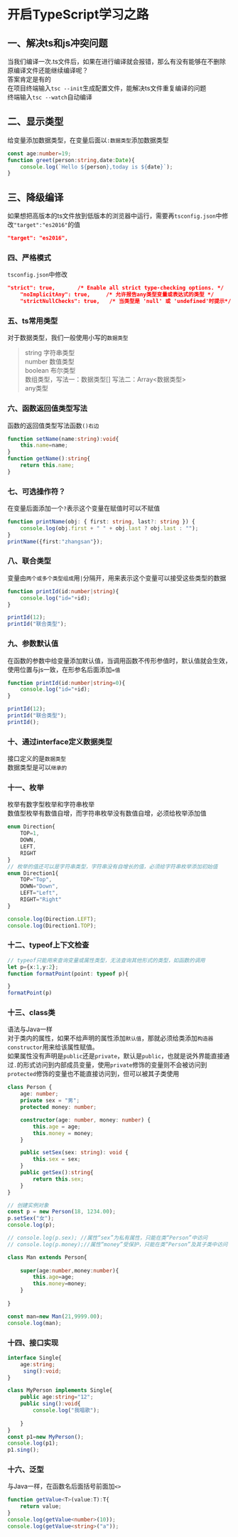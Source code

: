 # 开启TypeScript学习之路

## 一、解决ts和js冲突问题
当我们编译一次.ts文件后，如果在进行编译就会报错，那么有没有能够在不删除原编译文件还能继续编译呢？<br>
答案肯定是有的<br>
在项目终端输入`tsc --init`生成配置文件，能解决ts文件重复编译的问题<br>
终端输入`tsc --watch`自动编译

## 二、显示类型
给变量添加数据类型，在变量后面以`:数据类型`添加数据类型<br>
```ts
const age:number=19;
function greet(person:string,date:Date){
    console.log(`Hello ${person},today is ${date}`);
}
```

## 三、降级编译
如果想把高版本的ts文件放到低版本的浏览器中运行，需要再`tsconfig.json`中修改`"target":"es2016"`的值<br>
```json
"target": "es2016",   
```

### 四、严格模式
`tsconfig.json`中修改
```json
"strict": true,       /* Enable all strict type-checking options. */
    "noImplicitAny": true,     /* 允许报告any类型变量或表达式的类型 */
    "strictNullChecks": true,   /* 当类型是 'null' 或 'undefined'时提示*/
```

### 五、ts常用类型
对于数据类型，我们一般使用小写的`数据类型`
>string 字符串类型<br>
>number 数值类型<br>
>boolean 布尔类型<br>
>数组类型，写法一：数据类型[] 写法二：Array<数据类型><br>
>any类型 <br>

### 六、函数返回值类型写法
函数的返回值类型写法函数`()右边`
```ts
function setName(name:string):void{
    this.name=name;
}
function getName():string{
    return this.name;
}
```

### 七、可选操作符？
在变量后面添加一个`?`表示这个变量在赋值时可以不赋值
```ts
function printName(obj: { first: string, last?: string }) {
    console.log(obj.first + " " + obj.last ? obj.last : "");
}
printName({first:"zhangsan"});
```

### 八、联合类型
变量由`两个或多个类型组成`用`|`分隔开，用来表示这个变量可以接受这些类型的数据
```ts
function printId(id:number|string){
    console.log("id="+id);
}

printId(12);
printId("联合类型");
```

### 九、参数默认值
在函数的参数中给变量添加默认值，当调用函数不传形参值时，默认值就会生效，使用位置与js一致，在形参名后面添加`=值`
```ts
function printId(id:number|string=0){
    console.log("id="+id);
}

printId(12);
printId("联合类型");
printId();

```

### 十、通过interface定义数据类型
接口定义的是`数据类型`<br>
数据类型是可以`继承的`<br>

### 十一、枚举
枚举有数字型枚举和字符串枚举<br>
数值型枚举有数值自增，而字符串枚举没有数值自增，必须给枚举添加值
```ts
enum Direction{
    TOP=1,
    DOWN,
    LEFT,
    RIGHT
}
// 枚举的值还可以是字符串类型，字符串没有自增长的值，必须给字符串枚举添加初始值
enum Direction1{
    TOP="Top",
    DOWN="Down",
    LEFT="Left",
    RIGHT="Right"
}

console.log(Direction.LEFT);
console.log(Direction1.TOP);
```

### 十二、typeof上下文检查
```ts
// typeof只能用来查询变量或属性类型，无法查询其他形式的类型，如函数的调用
let p={x:1,y:2};
function formatPoint(point: typeof p){

}
formatPoint(p)
```

### 十三、class类
语法与Java一样<br>
对于类内的属性，如果不给声明的属性添加`默认值`，那就必须给类添加`构造器constructor`用来给该属性赋值。<br>
如果属性没有声明是`public`还是`private`，默认是`public`，也就是说外界能直接通过`.`的形式访问到内部成员变量，使用`private`修饰的变量则不会被访问到<br>
`protected`修饰的变量也不能直接访问到，但可以被其子类使用<br>
```ts
class Person {
    age: number;
    private sex = "男";
    protected money: number;

    constructor(age: number, money: number) {
        this.age = age;
        this.money = money;
    }

    public setSex(sex: string): void {
        this.sex = sex;
    }
    public getSex():string{
        return this.sex;
    }
}

// 创建实例对象
const p = new Person(18, 1234.00);
p.setSex("女");
console.log(p);

// console.log(p.sex); //属性“sex”为私有属性，只能在类“Person”中访问
// console.log(p.money);//属性“money”受保护，只能在类“Person”及其子类中访问

class Man extends Person{
  
    super(age:number,money:number){
        this.age=age;
        this.money=money;
    }
    
}

const man=new Man(21,9999.00);
console.log(man);

```

### 十四、接口实现
```ts
interface Single{
    age:string;
     sing():void;
}

class MyPerson implements Single{
    public age:string="12";
    public sing():void{
        console.log("我唱歌");
        
    }
}
const p1=new MyPerson();
console.log(p1);
p1.sing();

```

### 十六、泛型
与Java一样，在函数名后面括号前面加`<>`
```ts
function getValue<T>(value:T):T{
    return value;
}
console.log(getValue<number>(10));
console.log(getValue<string>("a"));
```



